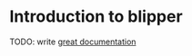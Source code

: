 # Introduction to blipper

TODO: write [great documentation](http://jacobian.org/writing/what-to-write/)
